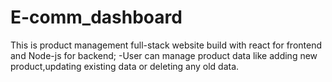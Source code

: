 # E-comm_dashboard
This is product management full-stack website build with react for frontend and Node-js for backend;
-User can manage product data like adding new product,updating existing data or deleting any old data.
